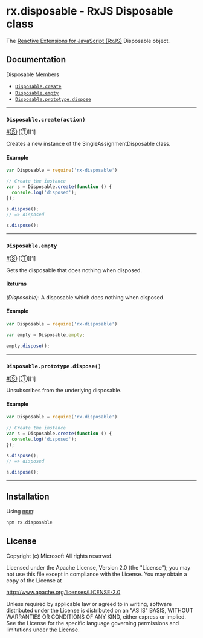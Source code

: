 # rx.disposable - RxJS Disposable class #

The [Reactive Extensions for JavaScript (RxJS)](https://github.com/Reactive-Extensions/RxJS) Disposable object.

## Documentation ##

Disposable Members

- [`Disposable.create`](#disposablecreateaction)
- [`Disposable.empty`](#disposableempty)
- [`Disposable.prototype.dispose`](#disposableprototypedispose)

* * *

### <a id="#disposablecreateaction"></a>`Disposable.create(action)`
<a href="#disposablecreateaction">#</a>[&#x24C8;](https://github.com/Reactive-Extensions/RxJS-Modules/blob/master/modules/disposables/disposable/disposable.js "View in source") [&#x24C9;][1]

Creates a new instance of the SingleAssignmentDisposable class.

#### Example

```js
var Disposable = require('rx-disposable')

// Create the instance
var s = Disposable.create(function () {
  console.log('disposed');
});

s.dispose();
// => disposed

s.dispose();
```
* * *

### <a id="#disposableempty"></a>`Disposable.empty`
<a href="#disposableempty">#</a>[&#x24C8;](https://github.com/Reactive-Extensions/RxJS-Modules/blob/master/modules/disposables/disposable/disposable.js "View in source") [&#x24C9;][1]

Gets the disposable that does nothing when disposed.

#### Returns
*(Disposable)*: A disposable which does nothing when disposed.

#### Example

```js
var Disposable = require('rx-disposable')

var empty = Disposable.empty;

empty.dispose();
```
* * *

### <a id="#disposableprototypedispose"></a>`Disposable.prototype.dispose()`
<a href="#disposableprototypedispose">#</a>[&#x24C8;](https://github.com/Reactive-Extensions/RxJS-Modules/blob/master/modules/disposables/disposable/index.js "View in source") [&#x24C9;][1]

Unsubscribes from the underlying disposable.

#### Example

```js
var Disposable = require('rx.disposable')

// Create the instance
var s = Disposable.create(function () {
  console.log('disposed');
});

s.dispose();
// => disposed

s.dispose();
```
* * *

## Installation ##

Using [npm](http://npmjs.org):

```bash
npm rx.disposable
```

## License ##

Copyright (c) Microsoft All rights reserved.

Licensed under the Apache License, Version 2.0 (the "License"); you
may not use this file except in compliance with the License. You may
obtain a copy of the License at

http://www.apache.org/licenses/LICENSE-2.0

Unless required by applicable law or agreed to in writing, software
distributed under the License is distributed on an "AS IS" BASIS,
WITHOUT WARRANTIES OR CONDITIONS OF ANY KIND, either express or
implied. See the License for the specific language governing permissions
and limitations under the License.
